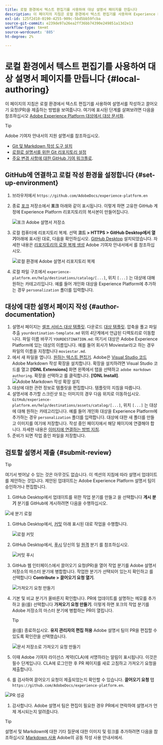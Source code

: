 ```yaml
---
title: 로컬 환경에서 텍스트 편집기를 사용하여 대상 설명서 페이지를 만듭니다
description: 이 페이지의 지침은 로컬 환경에서 텍스트 편집기를 사용하여 Experience Platform 대상에 대한 설명서 페이지를 작성하여 검토를 위해 제출하는 방법을 보여줍니다.
exl-id: 125f2d10-0190-4255-909c-5bd5bb59fcba
source-git-commit: e239de97a26ea2ff36bb74390e249851a13d2e13
workflow-type: tm+mt
source-wordcount: '885'
ht-degree: 2%

---
```


# 로컬 환경에서 텍스트 편집기를 사용하여 대상 설명서 페이지를 만듭니다 {#local-authoring}

이 페이지의 지침은 로컬 환경에서 텍스트 편집기를 사용하여 설명서를 작성하고 끌어오기 요청(PR)을 제출하는 방법을 보여줍니다. 여기에 표시된 단계를 살펴보려면 다음을 참조하십시오 [Adobe Experience Platform 대상에서 대상 문서화](./documentation-instructions.md).

>[!TIP]
>
>Adobe 기여자 안내서의 지원 설명서를 참조하십시오.
>* [Git 및 Markdown 작성 도구 설치](https://experienceleague.adobe.com/docs/contributor/contributor-guide/setup/install-tools.html?lang=en)
>* [로컬로 설명서를 위한 Git 리포지토리 설정](https://experienceleague.adobe.com/docs/contributor/contributor-guide/setup/local-repo.html?lang=en)
>* [주요 변경 사항에 대한 GitHub 기여 워크플로](https://experienceleague.adobe.com/docs/contributor/contributor-guide/setup/full-workflow.html?lang=en).


## GitHub에 연결하고 로컬 작성 환경을 설정합니다 {#set-up-environment}

1. 브라우저에서 `https://github.com/AdobeDocs/experience-platform.en`
2. 종료 [포크](https://experienceleague.adobe.com/docs/contributor/contributor-guide/setup/local-repo.html?lang=en#fork-the-repository) 저장소에서 **포크** 아래와 같이 표시됩니다. 이렇게 하면 고유한 GitHub 계정에 Experience Platform 리포지토리의 복사본이 만들어집니다.

   ![포크 Adobe 설명서 저장소](../assets/docs-framework/ssd-fork-repository.gif)

3. 로컬 컴퓨터에 리포지토리 복제. 선택 **코드 > HTTPS > GitHub Desktop에서 열기**&#x200B;아래에 표시된 대로, 다음을 확인하십시오. [GitHub Desktop](https://desktop.github.com/) 설치되었습니다. 자세한 내용은 [리포지토리의 로컬 복제 생성](https://experienceleague.adobe.com/docs/contributor/contributor-guide/setup/local-repo.html?lang=en#create-a-local-clone-of-the-repository) Adobe 기여자 안내서에서 를 참조하십시오.

   ![로컬 환경에 Adobe 설명서 리포지토리 복제](../assets/docs-framework/clone-local.png)

4. 로컬 파일 구조에서 `experience-platform.en/help/destinations/catalog/[...]`, 위치 `[...]` 는 대상에 대해 원하는 카테고리입니다. 예를 들어 개인화 대상을 Experience Platform에 추가하는 경우 `personalization` 폴더를 입력합니다.

## 대상에 대한 설명서 페이지 작성 {#author-documentation}

1. 설명서 페이지는 [셀프 서비스 대상 템플릿](../docs-framework/self-service-template.md). 다운로드 [대상 템플릿](../assets/docs-framework/yourdestination-template.zip). 압축을 풀고 파일 추출 `yourdestination-template.md` 위의 4단계에서 언급된 디렉토리로 이동합니다.  파일 이름 바꾸기 `YOURDESTINATION.md`: 여기서 대상은 Adobe Experience Platform에 있는 대상의 이름입니다. 예를 들어 회사가 Moviestar라고 하는 경우 파일의 이름을 지정합니다 `moviestar.md`.
2. 에서 새 파일을 엽니다. [원하는 텍스트 편집기](https://experienceleague.adobe.com/docs/contributor/contributor-guide/setup/install-tools.html?lang=en#understand-markdown-editors). Adobe은 [Visual Studio 코드](https://code.visualstudio.com/) Adobe Markdown 작성 확장을 설치합니다. 확장을 설치하려면 Visual Studio 코드를 열고 **[!DNL Extensions]** 화면 왼쪽에서 탭을 선택하고 `adobe markdown authoring`. 확장을 선택하고 를 클릭합니다. **[!DNL Install]**.
   ![Adobe Markdown 작성 확장 설치](../assets/docs-framework/install-adobe-markdown-extension.gif)
3. 대상에 대한 관련 정보로 템플릿을 편집합니다. 템플릿의 지침을 따릅니다.
4. 설명서에 추가할 스크린샷 또는 이미지의 경우 다음 위치로 이동하십시오. `GitHub/experience-platform.en/help/destinations/assets/catalog/[...]`, 위치 `[...]` 는 대상에 대해 원하는 카테고리입니다. 예를 들어 개인화 대상을 Experience Platform에 추가하는 경우 `personalization` 폴더를 입력합니다. 대상에 대한 새 폴더를 만들고 이미지를 여기에 저장합니다. 작성 중인 페이지에서 해당 페이지에 연결해야 합니다. 자세한 내용은 [이미지에 연결하는 방법 지침](https://experienceleague.adobe.com/docs/contributor/contributor-guide/writing-essentials/linking.html?lang=en#link-to-images).
5. 준비가 되면 작업 중인 파일을 저장합니다.

## 검토할 설명서 제출 {#submit-review}

>[!TIP]
>
>여기서 벗어날 수 있는 것은 아무것도 없습니다. 이 섹션의 지침에 따라 설명서 업데이트를 제안하는 것입니다. 제안된 업데이트는 Adobe Experience Platform 설명서 팀이 승인하거나 편집합니다.

1. GitHub Desktop에서 업데이트를 위한 작업 분기를 만들고 을 선택합니다 **게시 분기** 분기를 GitHub에 게시하려면 다음을 수행하십시오.

![새 분기 로컬](../assets/docs-framework/new-branch-local.gif)

1. GitHub Desktop에서, [커밋](https://docs.github.com/en/free-pro-team@latest/github/getting-started-with-github/github-glossary#commit) 아래 표시된 대로 작업을 수행합니다.

   ![로컬 커밋](../assets/docs-framework/commit-local.png)

1. GitHub Desktop에서, [푸시](https://docs.github.com/en/free-pro-team@latest/github/getting-started-with-github/github-glossary#push) 당신의 일 [원격](https://docs.github.com/en/free-pro-team@latest/github/getting-started-with-github/github-glossary#remote) 분기 를 참조하십시오.

   ![커밋 푸시](../assets/docs-framework/push-local-to-remote.png)

1. GitHub 웹 인터페이스에서 끌어오기 요청(PR)을 열어 작업 분기를 Adobe 설명서 저장소의 마스터 분기에 병합합니다. 작업한 분기가 선택되어 있는지 확인하고 를 선택합니다 **Contribute > 끌어오기 요청 열기**.

   ![가져오기 요청 만들기](../assets/docs-framework/ssd-create-pull-request-1.gif)

1. 기본 및 비교 분기가 올바른지 확인합니다. PR에 업데이트를 설명하는 메모를 추가하고 을(를) 선택합니다 **가져오기 요청 만들기**. 이렇게 하면 포크의 작업 분기를 Adobe 저장소의 마스터 분기에 병합하는 PR이 열립니다.
   >[!TIP]
   >
   >을(를) 종료하십시오. **유지 관리자의 편집 허용** Adobe 설명서 팀이 PR을 편집할 수 있도록 확인란을 선택했습니다.

   ![문서 저장소로 가져오기 요청 만들기](../assets/docs-framework/ssd-create-pull-request-2.png)

1. 이때 Adobe 기여자 라이선스 계약(CLA)에 서명하라는 알림이 표시됩니다. 이것은 필수 단계입니다. CLA에 로그인한 후 PR 페이지를 새로 고침하고 가져오기 요청을 제출합니다.

1. 를 검사하여 끌어오기 요청이 제출되었는지 확인할 수 있습니다. **끌어오기 요청** 탭 `https://github.com/AdobeDocs/experience-platform.en`.

![PR 성공](../assets/docs-framework/ssd-pr-successful.png)

1. 감사합니다. Adobe 설명서 팀은 편집이 필요한 경우 PR에서 연락하여 설명서가 언제 게시되는지 알려줍니다.

>[!TIP]
>
>설명서 및 Markdown에 대한 기타 질문에 대한 이미지 및 링크를 추가하려면 다음을 참조하십시오 [Markdown 사용](https://experienceleague.adobe.com/docs/contributor/contributor-guide/writing-essentials/markdown.html?lang=en) Adobe의 공동 작성 사용 안내서에서.
